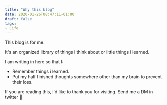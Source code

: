 ```yaml
---
title: "Why this blog"
date: 2020-01-26T08:47:11+01:00
draft: false
tags:
- Life
---
```

This blog is for me.

It's an organized library of things i think about or little things i learned.

I am writing in here so that I:
- Remember things i learned.
- Put my half finished thoughts somewhere other than my brain to prevent their loss.

If you are reading this, i'd like to thank you for visiting. Send me a DM in twitter 👋
